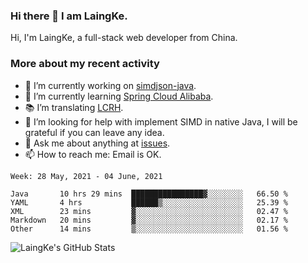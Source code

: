 ### Hi there 👋 I am LaingKe.

Hi, I'm LaingKe, a full-stack web developer from China.

### More about my recent activity

- 🔭 I’m currently working on [simdjson-java](https://github.com/laingke/simdjson-java).
- 🌱 I’m currently learning [Spring Cloud Alibaba](https://github.com/alibaba/spring-cloud-alibaba).
- :books: I’m translating [LCRH](https://github.com/LCTT/LCRH).
- 🤔 I’m looking for help with implement SIMD in native Java, I will be grateful if you can leave any idea.
- 💬 Ask me about anything at [issues](https://github.com/laingke/laingke/issues).
- 📫 How to reach me: Email is OK.

<!--START_SECTION:waka-->
```text
Week: 28 May, 2021 - 04 June, 2021

Java       10 hrs 29 mins  ████████████████▓░░░░░░░░   66.50 % 
YAML       4 hrs           ██████▒░░░░░░░░░░░░░░░░░░   25.39 % 
XML        23 mins         ▓░░░░░░░░░░░░░░░░░░░░░░░░   02.47 % 
Markdown   20 mins         ▓░░░░░░░░░░░░░░░░░░░░░░░░   02.17 % 
Other      14 mins         ▒░░░░░░░░░░░░░░░░░░░░░░░░   01.56 % 
```
<!--END_SECTION:waka-->

![LaingKe's GitHub Stats](https://github-readme-stats.vercel.app/api?username=laingke&show_icons=true&theme=nightowl&count_private=true)
